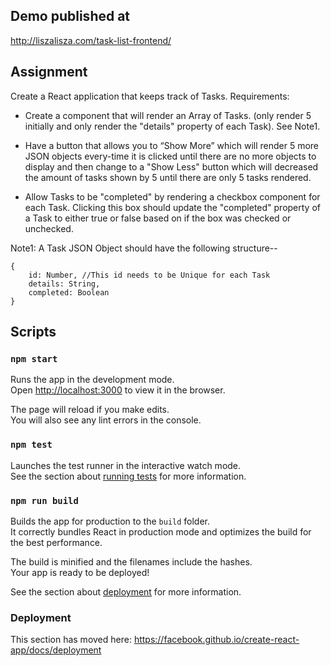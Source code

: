 ## Demo published at

http://liszalisza.com/task-list-frontend/ 

## Assignment

Create a React application that keeps track of Tasks.
Requirements:

- Create a component that will render an Array of Tasks. (only render 5 initially and only render the "details" property of each Task). See Note1.

- Have a button that allows you to “Show More” which will render 5 more JSON objects every-time it is clicked until there are no more objects to display and then change to a "Show Less" button which will decreased the amount of tasks shown by 5 until there are only 5 tasks rendered.

- Allow Tasks to be "completed" by rendering a checkbox component for each Task. Clicking this box should update the "completed" property of a Task to either true or false based on if the box was checked or unchecked.

Note1: A Task JSON Object should have the following structure--
```
{
    id: Number, //This id needs to be Unique for each Task
    details: String,
    completed: Boolean
}
```

## Scripts
### `npm start`

Runs the app in the development mode.<br />
Open [http://localhost:3000](http://localhost:3000) to view it in the browser.

The page will reload if you make edits.<br />
You will also see any lint errors in the console.

### `npm test`

Launches the test runner in the interactive watch mode.<br />
See the section about [running tests](https://facebook.github.io/create-react-app/docs/running-tests) for more information.

### `npm run build`

Builds the app for production to the `build` folder.<br />
It correctly bundles React in production mode and optimizes the build for the best performance.

The build is minified and the filenames include the hashes.<br />
Your app is ready to be deployed!

See the section about [deployment](https://facebook.github.io/create-react-app/docs/deployment) for more information.

### Deployment

This section has moved here: https://facebook.github.io/create-react-app/docs/deployment

